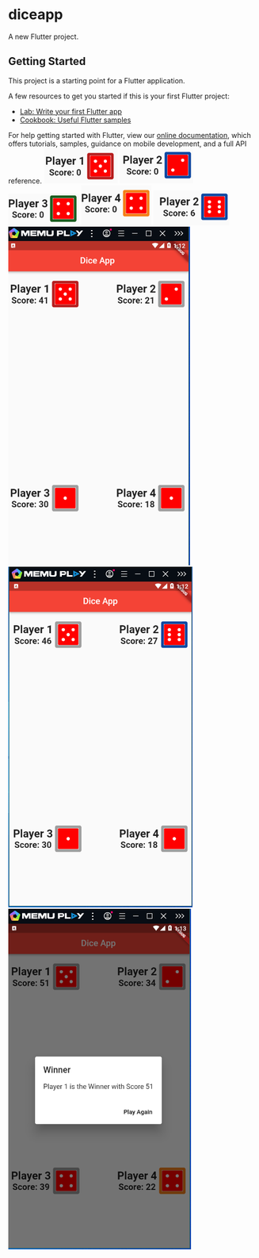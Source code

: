 # diceapp

A new Flutter project.

## Getting Started

This project is a starting point for a Flutter application.

A few resources to get you started if this is your first Flutter project:

- [Lab: Write your first Flutter app](https://flutter.dev/docs/get-started/codelab)
- [Cookbook: Useful Flutter samples](https://flutter.dev/docs/cookbook)

For help getting started with Flutter, view our
[online documentation](https://flutter.dev/docs), which offers tutorials,
samples, guidance on mobile development, and a full API reference.
<img src="images/screenshot/p1.png">
<img src="images/screenshot/p2.png">
<img src="images/screenshot/p3.png">
<img src="images/screenshot/p4.png">
<img src="images/screenshot/p26.png">
<img src="images/screenshot/s1.png">
<img src="images/screenshot/s2.png">
<img src="images/screenshot/s3.png">
